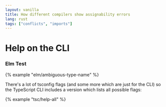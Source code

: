 ```yaml
---
layout: vanilla
title: How different compilers show assignability errors
lang: rust
tags: ["conflicts", "imports"]
---
```


# Help on the CLI

### Elm Test

{% example "elm/ambiguous-type-name" %}

There's a lot of tsconfig flags (and some more which are just for the CLI) so the TypeScript CLI includes a  version which lists all possible flags:

{% example "tsc/help-all" %}
